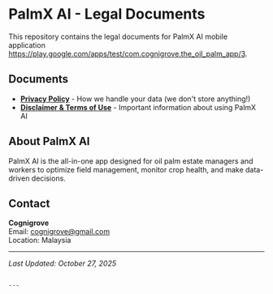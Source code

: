 # PalmX AI - Legal Documents

This repository contains the legal documents for PalmX AI mobile application https://play.google.com/apps/test/com.cognigrove.the_oil_palm_app/3.

## Documents

- **[Privacy Policy](privacy-policy.md)** - How we handle your data (we don't store anything!)
- **[Disclaimer & Terms of Use](disclaimer-terms.md)** - Important information about using PalmX AI

## About PalmX AI

PalmX AI is the all-in-one app designed for oil palm estate managers and workers to optimize field management, monitor crop health, and make data-driven decisions.

## Contact

**Cognigrove**  
Email: cognigrove@gmail.com  
Location: Malaysia

---

*Last Updated: October 27, 2025*
```

---
